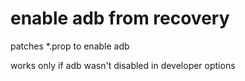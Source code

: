 # enable adb from recovery

patches *.prop to enable adb

works only if adb wasn't disabled in developer options
